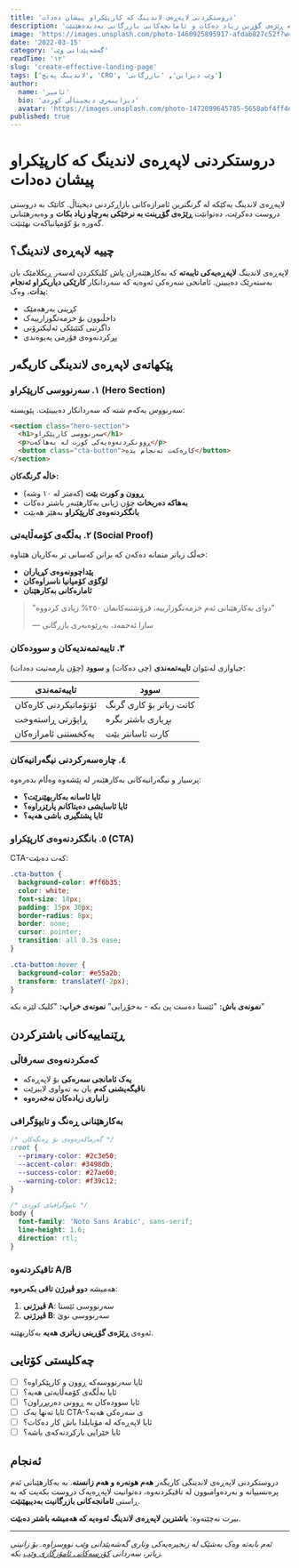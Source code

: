 ```yaml
---
title: 'دروستکردنی لاپەڕەی لاندینگ کە کارپێکراو پیشان دەدات'
description: 'ڕێنمایی تەواو بۆ دروستکردنی لاپەڕەی لاندینگی کاریگەر کە ڕێژەی گۆڕین زیاد دەکات و ئامانجەکانی بازرگانی بەدیدەهێنێت'
image: 'https://images.unsplash.com/photo-1460925895917-afdab827c52f?w=1200&h=600&fit=crop&crop=center'
date: '2022-03-15'
category: 'گەشەپێدانی وێب'
readTime: '١٢'
slug: 'create-effective-landing-page'
tags: ['لاندینگ پەیج', 'CRO', 'وێب دیزاین', 'بازرگانی']
author:
  name: 'ئامیر'
  bio: 'دیزاینەری دیجیتاڵی کوردی'
  avatar: 'https://images.unsplash.com/photo-1472099645785-5658abf4ff4e?w=150&h=150&fit=crop&crop=face'
published: true
---
```


# دروستکردنی لاپەڕەی لاندینگ کە کارپێکراو پیشان دەدات

لاپەڕەی لاندینگ یەکێکە لە گرنگترین ئامرازەکانی بازاڕکردنی دیجیتاڵ. کاتێک بە دروستی دروست دەکرێت، دەتوانێت **ڕێژەی گۆڕینت بە نرخێکی بەرچاو زیاد بکات** و وەبەرهێنانی گەورە بۆ کۆمپانیاکەت بهێنێت.

## چییە لاپەڕەی لاندینگ؟

لاپەڕەی لاندینگ **لاپەڕەیەکی تایبەتە** کە بەکارهێنەران پاش کلیککردن لەسەر ڕیکلامێک یان بەستەرێک دەیبینن. ئامانجی سەرەکی ئەوەیە کە سەردانکار **کارێکی دیاریکراو ئەنجام بدات**، وەک:

- کڕینی بەرهەمێک
- داخڵبوون بۆ خزمەتگوزارییەک  
- داگرتنی کتێبێکی ئەلیکترۆنی
- پڕکردنەوەی فۆرمی پەیوەندی

## پێکهاتەی لاپەڕەی لاندینگی کاریگەر

### ١. سەرنووسی کارپێکراو (Hero Section)

سەرنووس یەکەم شتە کە سەردانکار دەیبینێت. پێویستە:

```html
<section class="hero-section">
  <h1>سەرنووسی کارپێکراو</h1>
  <p>ڕوونکردنەوەیەکی کورت لە بەهاکەت</p>
  <button class="cta-button">کارەکەت ئەنجام بدە</button>
</section>
```

**خاڵە گرنگەکان:**
- **ڕوون و کورت بێت** (کەمتر لە ١٠ وشە)
- **بەهاکە دەربخات** چۆن ژیانی بەکارهێنەر باشتر دەکات
- **بانگکردنەوەی کارپێکراو** بەهێز هەبێت

### ٢. بەڵگەی کۆمەڵایەتی (Social Proof)

خەڵک زیاتر متمانە دەکەن کە بزانن کەسانی تر بەکاریان هێناوە:

- **پێداچوونەوەی کڕیاران**
- **لۆگۆی کۆمپانیا ناسراوەکان**
- **ئامارەکانی بەکارهێنان**

> "دوای بەکارهێنانی ئەم خزمەتگوزارییە، فرۆشتنەکانمان ٢٥٠% زیادی کردووە"
> 
> — سارا ئەحمەد، بەڕێوەبەری بازرگانی

### ٣. تایبەتمەندیەکان و سوودەکان

جیاوازی لەنێوان **تایبەتمەندی** (چی دەکات) و **سوود** (چۆن یارمەتیت دەدات):

| تایبەتمەندی           | سوود                    |
| --------------------- | ----------------------- |
| ئۆتۆماتیکردنی کارەکان | کاتت زیاتر بۆ کاری گرنگ |
| ڕاپۆرتی ڕاستەوخت      | بڕیاری باشتر بگرە       |
| یەکخستنی ئامرازەکان   | کارت ئاسانتر بێت        |

### ٤. چارەسەرکردنی نیگەرانیەکان

پرسیار و نیگەرانیەکانی بەکارهێنەر لە پێشەوە وەڵام بدەرەوە:

- **ئایا ئاسانە بەکاربهێنرێت؟**
- **ئایا ئاسایشی دەیتاکانم پارێزراوە؟**  
- **ئایا پشتگیری باشی هەیە؟**

### ٥. بانگکردنەوەی کارپێکراو (CTA)

CTA-کەت دەبێت:

```css
.cta-button {
  background-color: #ff6b35;
  color: white;
  font-size: 18px;
  padding: 15px 30px;
  border-radius: 8px;
  border: none;
  cursor: pointer;
  transition: all 0.3s ease;
}

.cta-button:hover {
  background-color: #e55a2b;
  transform: translateY(-2px);
}
```

**نمونەی باش:** "ئێستا دەست پێ بکە - بەخۆڕایی"
**نمونەی خراپ:** "کلیک لێرە بکە"

## ڕێنماییەکانی باشترکردن

### کەمکردنەوەی سەرقاڵی

- **یەک ئامانجی سەرەکی** بۆ لاپەڕەکە
- **ناڤیگەیشنی کەم** یان بە تەواوی لاببرێت
- **زانیاری زیادەکان نەخەرەوە**

### بەکارهێنانی ڕەنگ و تایپۆگرافی

```css
/* گەرماکەرەوەی بۆ ڕەنگەکان */
:root {
  --primary-color: #2c3e50;
  --accent-color: #3498db;
  --success-color: #27ae60;
  --warning-color: #f39c12;
}

/* تایپۆگرافیای کوردی */
body {
  font-family: 'Noto Sans Arabic', sans-serif;
  line-height: 1.6;
  direction: rtl;
}
```

### تاقیکردنەوە A/B

هەمیشە **دوو ڤیرژن تاقی بکەرەوە**:

1. **ڤیرژنی A**: سەرنووسی ئێستا
2. **ڤیرژنی B**: سەرنووسی نوێ

ئەوەی **ڕێژەی گۆڕینی زیاتری هەیە** بەکاربهێنە.

## چەکلیستی کۆتایی

- [ ] ئایا سەرنووسەکە ڕوون و کارپێکراوە؟
- [ ] ئایا بەڵگەی کۆمەڵایەتی هەیە؟
- [ ] ئایا سوودەکان بە ڕوونی دەربڕراون؟
- [ ] ئایا تەنها یەک CTA-ی سەرەکی هەیە؟
- [ ] ئایا لاپەڕەکە لە مۆبایلدا باش کار دەکات؟
- [ ] ئایا خێرایی بارکردنەکەی باشە؟

## ئەنجام

دروستکردنی لاپەڕەی لاندینگی کاریگەر **هەم هونەرە و هەم زانستە**. بە بەکارهێنانی ئەم پرەنسیپانە و بەردەوامبوون لە تاقیکردنەوە، دەتوانیت لاپەڕەیەک دروست بکەیت کە بە ڕاستی **ئامانجەکانی بازرگانیت بەدیبهێنێت**.

بیرت نەچێتەوە: **باشترین لاپەڕەی لاندینگ ئەوەیە کە هەمیشە باشتر دەبێت**.

---

*ئەم بابەتە وەک بەشێک لە زنجیرەیەکی وتاری گەشەپێدانی وێب نووسراوە. بۆ زانینی زیاتر، سەردانی [کۆرسەکانی ئامۆزگاری وێب](/courses) بکە.*